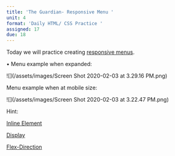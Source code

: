 ```yaml
---
title: 'The Guardian- Responsive Menu '
unit: 4
format: 'Daily HTML/ CSS Practice '
assigned: 17
due: 18
---
```

Today we will practice creating [responsive menus](https://drive.google.com/drive/folders/1WR3vxO9BU1glbIhwoMsH_D2GHIABVtgt). 

• Menu example when expanded:

![](/assets/images/Screen Shot 2020-02-03 at 3.29.16 PM.png)

Menu example when at mobile size:

![](/assets/images/Screen Shot 2020-02-03 at 3.22.47 PM.png)

Hint:

[Inline Element](https://developer.mozilla.org/en-US/docs/Web/HTML/Inline_elements)

[Display](https://developer.mozilla.org/en-US/docs/Web/CSS/display)

[Flex-Direction](https://developer.mozilla.org/en-US/docs/Web/CSS/flex-direction)
